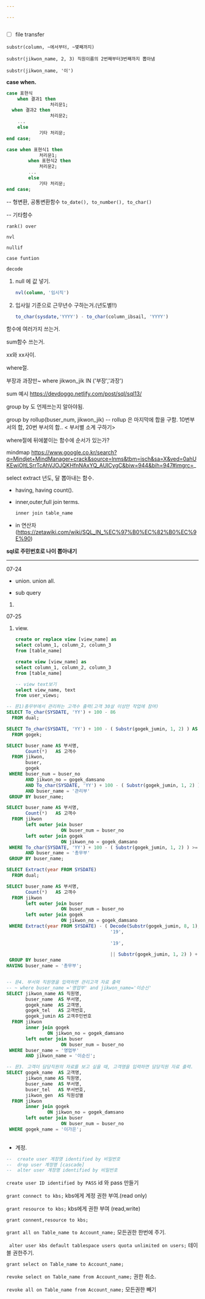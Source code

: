 ```yaml
---

---
```




```java

```



- [ ] file transfer





`substr(column, ~에서부터, ~몇째까지)`

`substr(jikwon_name, 2, 3) 직원이름의 2번째부터3번째까지 뽑아냄`

`substr(jikwon_name, '이')`



**case when.**

```sql
case 표현식 
	when 결과1 then
				처리문1;
  when 결과2 then
				처리문2;
	...
	else
			기타 처리문;
end case;
```

```sql
case when 표현식1 then
			처리문1;
		when 표현식2 then
			처리문2;
		...
		else
			기타 처리문;
end case;
```







-- 형변환, 공통변환함수
`to_date(), to_number(), to_char()`

-- 기타함수

`rank() over`

`nvl`

`nullif`

`case funtion`

`decode`



1. null 에 값 넣기.

   ```sql
   nvl(column, '임시직')
   ```

2. 입사일 기준으로 근무년수 구하는거.(년도별!!)

   ```sql
   to_char(sysdate,'YYYY') - to_char(column_ibsail, 'YYYY')
   ```

   



함수에 여러가지 쓰는거.

sum함수 쓰는거. 

xx와 xx사이.

where절.

부장과 과장만~ where jikwon_jik IN ('부장','과장')

sum 예시 https://devdoggo.netlify.com/post/sql/sql13/

group by 도 언제쓰는지 알아야됨.

group by rollup(buser_num, jikwon_jik)  -- rollup 은 마지막에 합을 구함. 10번부서의 합, 20번 부서의 합.. < 부서별 소계 구하기>

where절에 뒤에붙이는 함수에 순서가 있는가?

mindmap https://www.google.co.kr/search?q=Mindjet+MindManager+crack&source=lnms&tbm=isch&sa=X&ved=0ahUKEwiOltLSrrTcAhVJOJQKHfnNAxYQ_AUICygC&biw=944&bih=947#imgrc=_

select extract 년도, 달 뽑아내는 함수.

- having, having count().

- inner,outer,full join terms.

  `inner join table_name`

- in 연산자 (https://zetawiki.com/wiki/SQL_IN_%EC%97%B0%EC%82%B0%EC%9E%90)





**sql로 주민번호로 나이 뽑아내기**

---

07-24

- union. union all.

- sub query

1. 



07-25

1. view.

   ```sql
   create or replace view [view_name] as
   select column_1, column_2, column_3
   from [table_name]
   
   create view [view_name] as
   select column_1, column_2, column_3
   from	[table_name]
   
   -- view text보기
   select view_name, text
   from user_views;
   
   
   ```

   





```sql
-- 문1)총무부에서 관리하는 고객수 출력(고객 30살 이상만 작업에 참여) 
SELECT To_char(SYSDATE, 'YY') + 100 - 86 
  FROM dual; 

SELECT To_char(SYSDATE, 'YY') + 100 - ( Substr(gogek_jumin, 1, 2) ) AS result 
  FROM gogek; 

SELECT buser_name AS 부서명, 
       Count(*)   AS 고객수 
  FROM jikwon, 
       buser, 
       gogek 
 WHERE buser_num = buser_no 
       AND jikwon_no = gogek_damsano 
       AND To_char(SYSDATE, 'YY') + 100 - ( Substr(gogek_jumin, 1, 2) ) >= 30 
       AND buser_name = '관리부' 
 GROUP BY buser_name; 

SELECT buser_name AS 부서명, 
       Count(*)   AS 고객수 
  FROM jikwon 
       left outer join buser 
                    ON buser_num = buser_no 
       left outer join gogek 
                    ON jikwon_no = gogek_damsano 
 WHERE To_char(SYSDATE, 'YY') + 100 - ( Substr(gogek_jumin, 1, 2) ) >= 30 
       AND buser_name = '총무부' 
 GROUP BY buser_name; 

SELECT Extract(year FROM SYSDATE) 
  FROM dual; 

SELECT buser_name AS 부서명, 
       Count(*)   AS 고객수 
  FROM jikwon 
       left outer join buser 
                    ON buser_num = buser_no 
       left outer join gogek 
                    ON jikwon_no = gogek_damsano 
 WHERE Extract(year FROM SYSDATE) - ( Decode(Substr(gogek_jumin, 8, 1), '1', 
                                      '19', 
                                                                        '2', 
                                      '19', 
                                                                        '20') 
                                      || Substr(gogek_jumin, 1, 2) ) + 1 >= 30 
 GROUP BY buser_name 
HAVING buser_name = '총무부'; 


-- 문4. 부서와 직원명을 입력하면 관리고객 자료 출력
-- ~ where buser_name ='영업부' and jikwon_name='이순신'
SELECT jikwon_name AS 직원명, 
       buser_name  AS 부서명, 
       gogek_name  AS 고객명, 
       gogek_tel   AS 고객번호, 
       gogek_jumin AS 고객주민번호 
  FROM jikwon 
       inner join gogek 
               ON jikwon_no = gogek_damsano 
       left outer join buser 
                    ON buser_num = buser_no 
 WHERE buser_name = '영업부' 
       AND jikwon_name = '이순신'; 

-- 문3. 고객이 담당직원의 자료를 보고 싶을 때, 고객명을 입력하면 담당직원 자료 출력.
SELECT gogek_name  AS 고객명, 
       jikwon_name AS 직원명, 
       buser_name  AS 부서명, 
       buser_tel   AS 부서번호, 
       jikwon_gen  AS 직원성별 
  FROM jikwon 
       inner join gogek 
               ON jikwon_no = gogek_damsano 
       left outer join buser 
                    ON buser_num = buser_no 
 WHERE gogek_name = '이가은'; 
 

```



- 계정.

```sql
-- 	create user 계정명 identified by 비밀번호
--	drop user 계정명 [cascade]
--	alter user 계정명 identified by 비밀번호
```



`create user ID identified by PASS` id 와 pass 만들기

`grant connect to kbs;` kbs에게 계정 권한 부여.(read only)

`grant resource to kbs;` kbs에게 권한 부여 (read,write)

`grant connent,resource to kbs;`

`grant all on Table_name to Account_name;` 모든권한 한번에 주기.

` alter user kbs default tablespace users quota unlimited on users;` 테이블 권한주기.

`grant select on Table_name to Account_name;`

`revoke select on Table_name from Account_name;` 권한 취소.

`revoke all on Table_name from Account_name;` 모든권한 빼기

